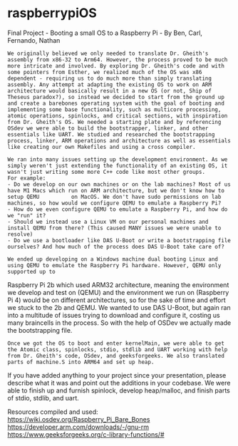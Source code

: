 # raspberrypiOS

Final Project - Booting a small OS to a Raspberry Pi - By Ben, Carl, Fernando, Nathan


    We originally believed we only needed to translate Dr. Gheith's assembly from x86-32 to Arm64. However, the process proved to be much more intricate and involved. By exploring Dr. Gheith's code and with some pointers from Esther, we realized much of the OS was x86 dependent - requiring us to do much more than simply translating assembly. Any attempt at adapting the existing OS to work on ARM architecture would basically result in a new OS (or not, Ship of Theseus paradox?), so instead we decided to start from the ground up and create a barebones operating system with the goal of booting and implementing some base functionality, such as multicore processing, atomic operations, spinlocks, and critical sections, with inspiration from Dr. Gheith's OS. We needed a starting plate and by referencing OSdev we were able to build the bootstrapper, linker, and other essentials like UART. We studied and researched the bootstrapping process, linker, ARM operations and architecture as well as essentials like creating our own Makefiles and using a cross compiler.
    
    We ran into many issues setting up the development environment. As we simply weren't just extending the functionality of an existing OS, it wasn't just writing some more C++ code like most other groups. 
    For example: 
    - Do we develop on our own machines or on the lab machines? Most of us have M1 Macs which run on ARM architecture, but we don't know how to setup QEMU          on MacOS. We don't have sudo permissions on lab machines, so how would we configure QEMU to emulate a Raspberry Pi?
    - How do we even configure QEMU to emulate a Raspberry Pi, and how do we "run" it?
    - Should we instead use a Linux VM on our personal machines and install QEMU from there? (This caused MANY issues we were unable to resolve)
    - Do we use a bootloader like DAS U-Boot or write a bootstrapping file ourselves? And how much of the process does DAS U-Boot take care of?
    
    We ended up developing on a Windows machine dual booting Linux and using QEMU to emulate the Raspberry Pi hardware. However, QEMU only supported up to 
Raspberry Pi 2b which used ARM32 architecture, meaning the environment we develop and test on (QEMU) and the environment we run on (Raspberry Pi 4) would be on different architectures, so for the sake of time and effort we stuck to the 2b and QEMU. We wanted to use DAS U-Boot, but again ran into a multitude of issues trying to download and configure it, costing us many braincells in the process. So with the help of OSDev we actually made the bootstrapping file.

    Once we got the OS to boot and enter kernelMain, we were able to get the Atomic class, spinlocks, stdio, stdlib and UART working with help from Dr. Gheith's code, OSdev, and geeksforgeeks. We also translated parts of machine.S into ARM64 and set up heap.
        


If you have added anything to your project since your presentation, please describe what it was and point out the additions in your codebase.
We were able to finish up and furnish spinlock, develop heap/malloc, and finish parts of stdio, stdlib, and uart.





Resources compiled and used:    
    https://wiki.osdev.org/Raspberry_Pi_Bare_Bones  
    https://developer.arm.com/downloads/-/gnu-rm    
    https://www.geeksforgeeks.org/c-library-functions/#
    

